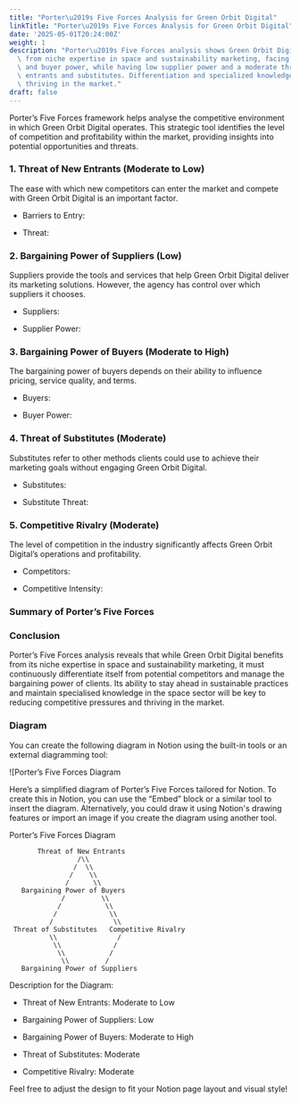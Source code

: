 ```yaml
---
title: "Porter\u2019s Five Forces Analysis for Green Orbit Digital"
linkTitle: "Porter\u2019s Five Forces Analysis for Green Orbit Digital"
date: '2025-05-01T20:24:00Z'
weight: 1
description: "Porter\u2019s Five Forces analysis shows Green Orbit Digital benefits\
  \ from niche expertise in space and sustainability marketing, facing moderate competition\
  \ and buyer power, while having low supplier power and a moderate threat from new\
  \ entrants and substitutes. Differentiation and specialized knowledge are key to\
  \ thriving in the market."
draft: false
---
```



Porter’s Five Forces framework helps analyse the competitive environment in which Green Orbit Digital operates. This strategic tool identifies the level of competition and profitability within the market, providing insights into potential opportunities and threats.

### 1. Threat of New Entrants (Moderate to Low)

<!-- Unsupported block type: divider -->

The ease with which new competitors can enter the market and compete with Green Orbit Digital is an important factor.

- Barriers to Entry:

- Threat:

### 2. Bargaining Power of Suppliers (Low)

<!-- Unsupported block type: divider -->

Suppliers provide the tools and services that help Green Orbit Digital deliver its marketing solutions. However, the agency has control over which suppliers it chooses.

- Suppliers:

- Supplier Power:

### 3. Bargaining Power of Buyers (Moderate to High)

<!-- Unsupported block type: divider -->

The bargaining power of buyers depends on their ability to influence pricing, service quality, and terms.

- Buyers:

- Buyer Power:

### 4. Threat of Substitutes (Moderate)

<!-- Unsupported block type: divider -->

Substitutes refer to other methods clients could use to achieve their marketing goals without engaging Green Orbit Digital.

- Substitutes:

- Substitute Threat:

### 5. Competitive Rivalry (Moderate)

<!-- Unsupported block type: divider -->

The level of competition in the industry significantly affects Green Orbit Digital’s operations and profitability.

- Competitors:

- Competitive Intensity:

### Summary of Porter’s Five Forces

<!-- Unsupported block type: table -->

### Conclusion

Porter’s Five Forces analysis reveals that while Green Orbit Digital benefits from its niche expertise in space and sustainability marketing, it must continuously differentiate itself from potential competitors and manage the bargaining power of clients. Its ability to stay ahead in sustainable practices and maintain specialised knowledge in the space sector will be key to reducing competitive pressures and thriving in the market.

<!-- Unsupported block type: divider -->

### Diagram

You can create the following diagram in Notion using the built-in tools or an external diagramming tool:

![Porter’s Five Forces Diagram

Here’s a simplified diagram of Porter’s Five Forces tailored for Notion. To create this in Notion, you can use the “Embed” block or a similar tool to insert the diagram. Alternatively, you could draw it using Notion's drawing features or import an image if you create the diagram using another tool.

<!-- Unsupported block type: divider -->

Porter’s Five Forces Diagram

```plain text
       Threat of New Entrants
                 /\\
                /  \\
               /    \\
              /      \\
   Bargaining Power of Buyers
             /         \\
            /           \\
           /             \\
          /               \\
 Threat of Substitutes   Competitive Rivalry
          \\               /
           \\             /
            \\           /
             \\         /
   Bargaining Power of Suppliers

```

Description for the Diagram:

- Threat of New Entrants: Moderate to Low

- Bargaining Power of Suppliers: Low

- Bargaining Power of Buyers: Moderate to High

- Threat of Substitutes: Moderate

- Competitive Rivalry: Moderate

<!-- Unsupported block type: divider -->

Feel free to adjust the design to fit your Notion page layout and visual style!